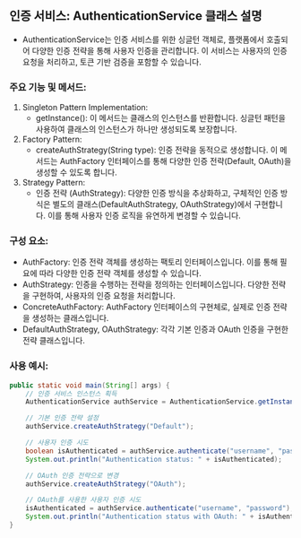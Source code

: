 ## 인증 서비스: AuthenticationService 클래스 설명

- AuthenticationService는 인증 서비스를 위한 싱글턴 객체로, 플랫폼에서 호출되어 다양한 인증 전략을 통해 사용자 인증을 관리합니다. 이 서비스는 사용자의 인증 요청을 처리하고, 토큰 기반 검증을 포함할 수 있습니다.
### 주요 기능 및 메서드:
1. Singleton Pattern Implementation:
    - getInstance(): 이 메서드는 클래스의 인스턴스를 반환합니다. 싱글턴 패턴을 사용하여 클래스의 인스턴스가 하나만 생성되도록 보장합니다.
2. Factory Pattern:
    - createAuthStrategy(String type): 인증 전략을 동적으로 생성합니다. 이 메서드는 AuthFactory 인터페이스를 통해 다양한 인증 전략(Default, OAuth)을 생성할 수 있도록 합니다.
3. Strategy Pattern:
    - 인증 전략 (AuthStrategy): 다양한 인증 방식을 추상화하고, 구체적인 인증 방식은 별도의 클래스(DefaultAuthStrategy, OAuthStrategy)에서 구현합니다. 이를 통해 사용자 인증 로직을 유연하게 변경할 수 있습니다.
### 구성 요소:
- AuthFactory: 인증 전략 객체를 생성하는 팩토리 인터페이스입니다. 이를 통해 필요에 따라 다양한 인증 전략 객체를 생성할 수 있습니다.
- AuthStrategy: 인증을 수행하는 전략을 정의하는 인터페이스입니다. 다양한 전략을 구현하여, 사용자의 인증 요청을 처리합니다.
- ConcreteAuthFactory: AuthFactory 인터페이스의 구현체로, 실제로 인증 전략을 생성하는 클래스입니다.
- DefaultAuthStrategy, OAuthStrategy: 각각 기본 인증과 OAuth 인증을 구현한 전략 클래스입니다.
### 사용 예시:
```java
public static void main(String[] args) {
    // 인증 서비스 인스턴스 획득
    AuthenticationService authService = AuthenticationService.getInstance();

    // 기본 인증 전략 설정
    authService.createAuthStrategy("Default");

    // 사용자 인증 시도
    boolean isAuthenticated = authService.authenticate("username", "password");
    System.out.println("Authentication status: " + isAuthenticated);

    // OAuth 인증 전략으로 변경
    authService.createAuthStrategy("OAuth");

    // OAuth를 사용한 사용자 인증 시도
    isAuthenticated = authService.authenticate("username", "password");
    System.out.println("Authentication status with OAuth: " + isAuthenticated);
}
```